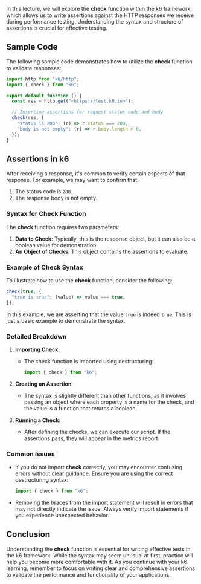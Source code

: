 In this lecture, we will explore the **check** function within the k6 framework, which allows us to write assertions against the HTTP responses we receive during performance testing. Understanding the syntax and structure of assertions is crucial for effective testing.

## Sample Code

The following sample code demonstrates how to utilize the **check** function to validate responses:

```javascript
import http from "k6/http";
import { check } from "k6";

export default function () {
  const res = http.get("<https://test.k6.io>");

  // Inserting assertions for request status code and body
  check(res, {
    "status is 200": (r) => r.status === 200,
    "body is not empty": (r) => r.body.length > 0,
  });
}
```

## Assertions in k6

After receiving a response, it's common to verify certain aspects of that response. For example, we may want to confirm that:

1. The status code is `200`.
2. The response body is not empty.

### Syntax for Check Function

The **check** function requires two parameters:

1. **Data to Check**: Typically, this is the response object, but it can also be a boolean value for demonstration.
2. **An Object of Checks**: This object contains the assertions to evaluate.

### Example of Check Syntax

To illustrate how to use the **check** function, consider the following:

```javascript
check(true, {
  "true is true": (value) => value === true,
});
```

In this example, we are asserting that the value `true` is indeed `true`. This is just a basic example to demonstrate the syntax.

### Detailed Breakdown

1. **Importing Check**:
    - The check function is imported using destructuring:

        ```javascript
        import { check } from "k6";
        ```

2. **Creating an Assertion**:
    - The syntax is slightly different than other functions, as it involves passing an object where each property is a name for the check, and the value is a function that returns a boolean.
3. **Running a Check**:
    - After defining the checks, we can execute our script. If the assertions pass, they will appear in the metrics report.

### Common Issues

- If you do not import **check** correctly, you may encounter confusing errors without clear guidance. Ensure you are using the correct destructuring syntax:

    ```javascript
    import { check } from "k6";
    ```

- Removing the braces from the import statement will result in errors that may not directly indicate the issue. Always verify import statements if you experience unexpected behavior.

## Conclusion

Understanding the **check** function is essential for writing effective tests in the k6 framework. While the syntax may seem unusual at first, practice will help you become more comfortable with it. As you continue with your k6 learning, remember to focus on writing clear and comprehensive assertions to validate the performance and functionality of your applications.